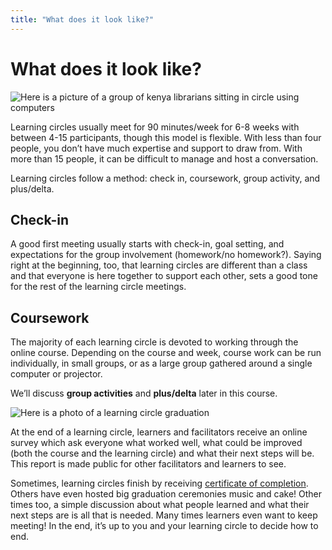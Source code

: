 ```yaml
---
title: "What does it look like?"
---
```

# What does it look like?

![Here is a picture of a group of kenya librarians sitting in circle using computers](https://community.p2pu.org/uploads/default/original/2X/e/ed3e67b5b18f4e2b4c71f28aa8dff73074a21991.png)

Learning circles usually meet for 90 minutes/week for 6-8 weeks with between 4-15 participants, though this model is flexible. With less than four people, you don’t have much expertise and support to draw from. With more than 15 people, it can be difficult to manage and host a conversation. 

Learning circles follow a method: check in, coursework, group activity, and plus/delta.

## Check-in
A good first meeting usually starts with check-in, goal setting, and expectations for the group involvement (homework/no homework?). Saying right at the beginning, too, that learning circles are different than a class and that everyone is here together to support each other, sets a good tone for the rest of the learning circle meetings.

## Coursework
The majority of each learning circle is devoted to working through the online course. Depending on the course and week, course work can be run individually, in small groups, or as a large group gathered around a single computer or projector. 

We’ll discuss **group activities** and **plus/delta** later in this course. 

![Here is a photo of a learning circle graduation](https://community.p2pu.org/uploads/default/original/2X/b/bd7a576fef9663876673c128334db006f57d0666.jpeg)

At the end of a learning circle, learners and facilitators receive an online survey which ask everyone what worked well, what could be improved (both the course and the learning circle) and what their next steps will be. This report is made public for other facilitators and learners to see.

Sometimes, learning circles finish by receiving [certificate of completion](https://community.p2pu.org/t/certificate-template/2784). Others have even hosted big graduation ceremonies music and cake!  Other times too, a simple discussion about what people learned and what their next steps are is all that is needed. Many times learners even want to keep meeting! In the end, it’s up to you and your learning circle to decide how to end. 
